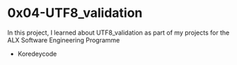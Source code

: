 # 0x04-UTF8_validation
In this project, I learned about UTF8_validation as part of my projects for the ALX Software Engineering Programme
* Koredeycode
